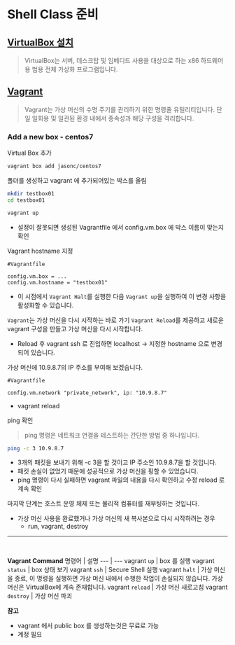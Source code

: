 # Shell Class 준비
## [VirtualBox 설치](https://www.virtualbox.org/)
> VirtualBox는 서버, 데스크탑 및 임베디드 사용을 대상으로 하는 x86 하드웨어용 범용 전체 가상화 프로그램입니다.

## [Vagrant](https://developer.hashicorp.com/vagrant)
> Vagrant는 가상 머신의 수명 주기를 관리하기 위한 명령줄 유틸리티입니다. 단일 일회용 및 일관된 환경 내에서 종속성과 해당 구성을 격리합니다.

### Add a new box - centos7

Virtual Box 추가

```sh
vagrant box add jasonc/centos7
```

폴더를 생성하고 vagrant 에 추가되어있는 박스를 올림
```sh
mkdir testbox01
cd testbox01

vagrant up
```
- 설정이 잘못되면 생성된 Vagrantfile 에서 config.vm.box 에 박스 이름이 맞는지 확인

Vagrant hostname 지정
```
#Vagrantfile

config.vm.box = ...
config.vm.hostname = "testbox01"
```
- 이 시점에서 `Vagrant Halt`를 실행한 다음 `Vagrant up`을 실행하여 이 변경 사항을 활성화할 수 있습니다.

`Vagrant`는 가상 머신을 다시 시작하는 바로 가기 `Vagrant Reload`를 제공하고 새로운 vagrant 구성을 만들고 가상 머신을 다시 시작합니다.
- Reload 후 vagrant ssh 로 진입하면 localhost -> 지정한 hostname 으로 변경되어 있습니다.

가상 머신에 10.9.8.7의 IP 주소를 부여해 보겠습니다.
```
#Vagrantfile

config.vm.network "private_network", ip: "10.9.8.7"
```
- vagrant reload

ping 확인
> ping 명령은 네트워크 연결을 테스트하는 간단한 방법 중 하나입니다.

```sh
ping -c 3 10.9.8.7
```
- 3개의 패킷을 보내기 위해 -c 3을 할 것이고 IP 주소인 10.9.8.7을 할 것입니다.
- 패킷 손실이 없었기 때문에 성공적으로 가상 머신을 핑할 수 있었습니다.
- ping 명령이 다시 실패하면 vagrant 파일의 내용을 다시 확인하고 수정 reload 로 계속 확인

마지막 단계는 호스트 운영 체제 또는 물리적 컴퓨터를 재부팅하는 것입니다.
- 가상 머신 사용을 완료했거나 가상 머신의 새 복사본으로 다시 시작하려는 경우 
    - run, vagrant, destroy

---

<br/>

**Vagrant Command**
명령어 | 설명
--- | ---
vagrant `up` | box 를 실행
vagrant `status` | box 상태 보기
vagrant `ssh` | Secure Shell 실행
vagrant `halt` | 가상 머신을 종료, 이 명령을 실행하면 가상 머신 내에서 수행한 작업이 손실되지 않습니다. 가상 머신은 VirtualBox에 계속 존재합니다.
vagrant `reload` | 가상 머신 새로고침
vagrant `destroy` | 가상 머신 파괴


**참고**
- vagrant 에서 public box 를 생성하는것은 무료로 가능
- 계정 필요